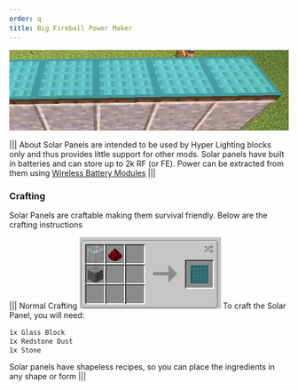 ```yaml
---
order: q
title: Big Fireball Power Maker
---
```

![Big Fireball Power Maker](../../img/solar_panel.png)

||| About
Solar Panels are intended to be used by Hyper Lighting blocks only and thus provides little support for other mods. Solar panels have built in batteries and can store up to 2k RF (or FE). Power can be extracted from them using [Wireless Battery Modules](../items/wireless-battery.md)
|||

### Crafting
Solar Panels are craftable making them survival friendly. Below are the crafting instructions

||| Normal Crafting
![Crafting Recipe](../../img/solar_craft.png)
To craft the Solar Panel, you will need:

    1x Glass Block
    1x Redstone Dust
    1x Stone

Solar panels have shapeless recipes, so you can place the ingredients in any shape or form
|||
